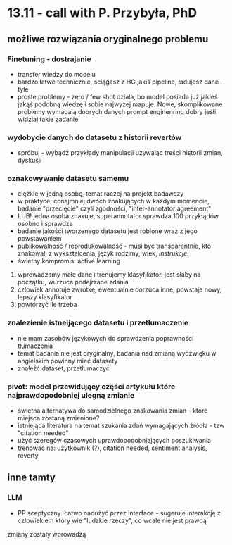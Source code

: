 # 13.11 - call with P. Przybyła, PhD

## możliwe rozwiązania oryginalnego problemu

### Finetuning - dostrajanie

- transfer wiedzy do modelu
- bardzo łatwe technicznie, ściągasz z HG jakiś pipeline, ładujesz dane i tyle
- proste problemy - zero / few shot działa, bo model posiada już jakieś jakąś podobną wiedzę i sobie najwyżej mapuje. Nowe, skomplikowane problemy wymagają dobrych danych
  prompt enginenring dobry jeśłi widział takie zadanie

### wydobycie danych do datasetu z historii revertów

- spróbuj - wybądź przykłady manipulacji używając treści historii zmian, dyskusji

### oznakowywanie datasetu samemu

- ciężkie w jedną osobę, temat raczej na projekt badawczy
- w praktyce: conajmniej dwóch znakujących w każdym momencie, badanie "przecięcie" czyli zgodności, "inter-annotator agreement"
- LUB! jedna osoba znakuje, superannotator sprawdza 100 przykłądów osobno i sprawdza
- badanie jakości tworzenego datasetu jest robione wraz z jego powstawaniem
- publikowalność / reprodukowalność - musi być transparentnie, kto znakował, z wykształcenia, język rodzimy, wiek, _instrukcje_.
- świetny kompromis: active learning

1. wprowadzamy małe dane i trenujemy klasyfikator. jest słaby na początku, wurzuca podejrzane zdania
2. człowiek annotuje zwrotkę, ewentualnie dorzuca inne, powstaje nowy, lepszy klasyfikator
3. powtórzyć ile trzeba

### znalezienie istneijącego datasetu i przetłumaczenie

- nie mam zasobów językowych do sprawdzenia poprawności tłumaczenia
- temat badania nie jest oryginalny, badania nad zmianą wydźwięku w angielskim powinny mieć datasety
- znaleźć dataset, przetłumaczyć

### pivot: model przewidujący części artykułu które najprawdopodobniej ulegną zmianie

- świetna alternatywa do samodzielnego znakowania zmian - które miejsca zostaną zmienione?
- istniejąca literatura na temat szukania zdań wymagających źródła - tzw "citation needed"
- użyć szeregów czasowych uprawdopodobniających poszukiwania
- trenować na: użytkownik (?), citation needed, sentiment analysis, reverty

## inne tamty

### LLM

- PP sceptyczny. Łatwo nadużyć przez interface - sugeruje interakcję z człowiekiem który wie "ludzkie rzeczy", co wcale nie jest prawdą

zmiany zostały wprowadzą
